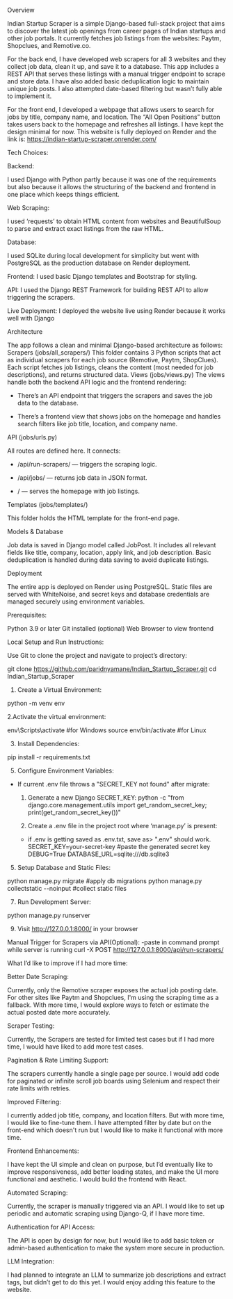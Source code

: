 Overview

Indian Startup Scraper is a simple Django-based full-stack project that aims to discover the latest job openings from career pages of Indian startups and other job portals.
It currently fetches job listings from the websites: Paytm, Shopclues, and Remotive.co.

For the back end, I have developed web scrapers for all 3 websites and they collect job data, clean it up, and save it to a database. This app includes a REST API that serves these listings with a manual trigger endpoint to scrape and store data. I have also added basic deduplication logic to maintain unique job posts. I also attempted date-based filtering but wasn’t fully able to implement it.

For the front end, I developed a webpage that allows users to search for jobs by title, company name, and location. The “All Open Positions” button takes users back to the homepage and refreshes all listings. I have kept the design minimal for now.
This website is fully deployed on Render and the link is: https://indian-startup-scraper.onrender.com/

Tech Choices:


Backend: 

I used Django with Python partly because it was one of the requirements but also because it allows the structuring of the backend and frontend in one place which keeps things efficient.

Web Scraping: 

I used ‘requests’ to obtain HTML content from websites and BeautifulSoup to parse and extract exact listings from the raw HTML.

Database: 

I used SQLite during local development for simplicity but went with PostgreSQL as the production database on Render deployment.

Frontend: 
I used basic Django templates and Bootstrap for styling.

API: 
I used the Django REST Framework for building REST API to allow triggering the scrapers. 

Live Deployment:
I deployed the website live using Render because it works well with Django




Architecture

The app follows a clean and minimal Django-based architecture as follows:
Scrapers (jobs/all_scrapers/)
This folder contains 3 Python scripts that act as individual scrapers for each job source (Remotive, Paytm, ShopClues). Each script fetches job listings, cleans the content (most needed for job descriptions), and returns structured data.
Views (jobs/views.py)
The views handle both the backend API logic and the frontend rendering:

- There’s an API endpoint that triggers the scrapers and saves the job data to the database.


- There’s a frontend view that shows jobs on the homepage and handles search filters like job title, location, and company name.


API (jobs/urls.py)

All routes are defined here. It connects:

- /api/run-scrapers/ — triggers the scraping logic.


- /api/jobs/ — returns job data in JSON format.


- / — serves the homepage with job listings.


Templates (jobs/templates/)

This folder holds the HTML template for the front-end page. 

Models & Database

Job data is saved in  Django model called JobPost. It includes all relevant fields like title, company, location, apply link, and job description. Basic deduplication is handled during data saving to avoid duplicate listings.

Deployment

The entire app is deployed on Render using PostgreSQL. Static files are served with WhiteNoise, and secret keys and database credentials are managed securely using environment variables.


Prerequisites:

Python 3.9 or later
Git installed (optional)
Web Browser to view frontend

Local Setup and Run Instructions:


Use Git to clone the project and navigate to project’s directory:

git clone https://github.com/paridnyamane/Indian_Startup_Scraper.git
cd Indian_Startup_Scraper

1. Create a Virtual Environment:
   
python -m venv env

2.Activate the virtual environment:

env\Scripts\activate		#for Windows
source env/bin/activate		#for Linux

3. Install Dependencies:
   
pip install -r requirements.txt

5. Configure Environment Variables:
   
- If current .env file throws a "SECRET_KEY not found" after migrate:

  1. Generate a new Django SECRET_KEY:
  python -c "from django.core.management.utils import get_random_secret_key; print(get_random_secret_key())"

  2. Create a .env file in the project root where ‘manage.py’ is present:
  - if .env is getting saved as .env.txt, save as> ".env" should work.
  SECRET_KEY=your-secret-key	#paste the generated secret key
  DEBUG=True
  DATABASE_URL=sqlite:///db.sqlite3


5. Setup Database and Static Files:
   
python manage.py migrate		#apply db migrations
python manage.py collectstatic --noinput	#collect static files

7. Run Development Server:
   
python manage.py runserver

9. Visit http://127.0.0.1:8000/ in your browser

Manual Trigger for Scrapers via API(Optional):
-paste in command prompt while server is running
curl -X POST http://127.0.0.1:8000/api/run-scrapers/


What I’d like to improve if I had more time:

Better Date Scraping: 

Currently, only the Remotive scraper exposes the actual job posting date. For other sites like Paytm and Shopclues, I'm using the scraping time as a fallback. With more time, I would explore ways to fetch or estimate the actual posted date more accurately.


Scraper Testing:

Currently, the Scrapers are tested for limited test cases but if I had more time, I would have liked to add more test cases.


Pagination & Rate Limiting Support:

The scrapers currently handle a single page per source. I would add code for paginated or infinite scroll job boards using Selenium and respect their rate limits with retries.


Improved Filtering:

I currently added job title, company, and location filters. But with more time, I would like to fine-tune them. I have attempted filter by date but on the front-end which doesn't run but I would like to make it functional with more time.


Frontend Enhancements:

I have kept the UI simple and clean on purpose, but I’d eventually like to improve responsiveness, add better loading states, and make the UI more functional and aesthetic. I would build the frontend with React.


Automated Scraping:

Currently, the scraper is manually triggered via an API. I would like to set up periodic and automatic scraping using Django-Q, if I have more time.


Authentication for API Access:

The API is open by design for now, but I would like to add basic token or admin-based authentication to make the system more secure in production.

LLM Integration:

I had planned to integrate an LLM to summarize job descriptions and extract tags, but didn’t get to do this yet. I would enjoy adding this feature to the website.






